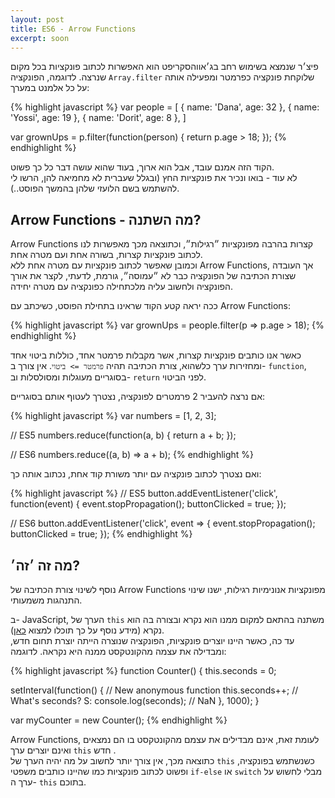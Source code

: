 ```yaml
---
layout: post
title: ES6 - Arrow Functions
excerpt: soon
---
```


פיצ׳ר שנמצא בשימוש רחב בג׳אווהסקריפט הוא האפשרות לכתוב פונקציות בכל מקום שנרצה. לדוגמה, הפונקציה `Array.filter` שלוקחת פונקציה כפרמטר ומפעילה אותה על כל אלמנט במערך:

{% highlight javascript %}
var people = [
  { name: 'Dana', age: 32 },
  { name: 'Yossi', age: 19 },
  { name: 'Dorit', age: 8 },
]

var grownUps = p.filter(function(person) {
  return p.age > 18;
});
{% endhighlight %}

הקוד הזה אמנם עובד, אבל הוא ארוך, בעוד שהוא עושה דבר כל כך פשוט.  
לא עוד - בואו ונכיר את פונקציות החץ (ובגלל שעברית לא מחמיאה להן, הרשו לי להשתמש בשם הלועזי שלהן בהמשך הפוסט..).

## Arrow Functions - מה השתנה?

Arrow Functions קצרות בהרבה מפונקציות ״רגילות״, וכתוצאה מכך מאפשרות לנו לכתוב פונקציות קצרות, בשורה אחת ועם מטרה אחת.  
וכמובן שאפשר לכתוב פונקציות עם מטרה אחת ללא Arrow Functions, אך העובדה שצורת הכתיבה של הפונקציה כבר לא ״עמוסה״, גורמת, לדעתי, לקצר את אורך הפונקציה ולחשוב עליה מלכתחילה כפונקציה עם מטרה יחידה.

ככה יראה קטע הקוד שראינו בתחילת הפוסט, כשיכתב עם Arrow Functions:

{% highlight javascript %}
var grownUps = people.filter(p => p.age > 18);
{% endhighlight %}

כאשר אנו כותבים פונקציות קצרות, אשר מקבלות פרמטר אחד, כוללות ביטוי אחד ומחזירות ערך כלשהוא, צורת הכתיבה תהיה `פרמטר => ביטוי`. אין צורך ב- `function`, בסוגריים מעוגלות ומסולסלות וב- `return` לפני הביטוי.

אם נרצה להעביר 2 פרמטרים לפונקציה, נצטרך לעטוף אותם בסוגריים:

{% highlight javascript %}
var numbers = [1, 2, 3];

// ES5
numbers.reduce(function(a, b) {
  return a + b;
});

// ES6
numbers.reduce((a, b) => a + b);
{% endhighlight %}

ואם נצטרך לכתוב פונקציה עם יותר משורת קוד אחת, נכתוב אותה כך:

{% highlight javascript %}
// ES5
button.addEventListener('click', function(event) {
  event.stopPropagation();
  buttonClicked = true;
});

// ES6
button.addEventListener('click', event => {
  event.stopPropagation();
  buttonClicked = true;
});
{% endhighlight %}

## מה זה ׳זה׳?

נוסף לשינוי צורת הכתיבה של Arrow Functions מפונקציות אנונימיות רגילות, ישנו שינוי התנהגות משמעותי.

ב- JavaScript, הערך של `this` משתנה בהתאם למקום ממנו הוא נקרא ובצורה בה הוא נקרא (מידע נוסף על כך תוכלו למצוא [כאן](https://developer.mozilla.org/en-US/docs/Web/JavaScript/Reference/Operators/this)).  
עד כה, כאשר היינו יוצרים פונקציות, הפונקציה שנוצרה הייתה יוצרת תחום חדש, ומבדילה את עצמה מהקונטקסט ממנה היא נקראה. לדוגמה:

{% highlight javascript %}
function Counter() {
  this.seconds = 0;

  setInterval(function() { // New anonymous function
    this.seconds++; // What's seconds? S:
    console.log(seconds); // NaN
  }, 1000);
}

var myCounter = new Counter();
{% endhighlight %}

Arrow Functions, לעומת זאת, אינם מבדילים את עצמם מהקונטקסט בו הם נמצאים ואינם יוצרים ערך `this` חדש .   
כתוצאה מכך, אין צורך יותר לחשוב על מה יהיה הערך של `this` כשנשתמש בפונקציה, ופשוט לכתוב פונקציות כמו שהיינו כותבים משפטי `if-else` או `switch` מבלי לחשוש על ערך ה- `this` בתוכם.
